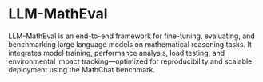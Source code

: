 # LLM-MathEval
LLM-MathEval is an end-to-end framework for fine-tuning, evaluating, and benchmarking large language models on mathematical reasoning tasks. It integrates model training, performance analysis, load testing, and environmental impact tracking—optimized for reproducibility and scalable deployment using the MathChat benchmark.
